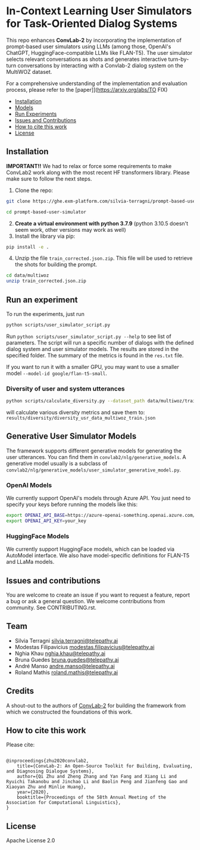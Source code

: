 # In-Context Learning User Simulators for Task-Oriented Dialog Systems

This repo enhances **ConvLab-2** by incorporating the implementation of prompt-based user simulators using LLMs (among those, OpenAI's ChatGPT, HuggingFace-compatible LLMs like FLAN-T5). The user simulator selects relevant conversations as shots and generates interactive turn-by-turn conversations by interacting with a Convlab-2 dialog system on the MultiWOZ dataset.


For a comprehensive understanding of the implementation and evaluation process, please refer to the [paper]](https://arxiv.org/abs/TO FIX)

- [Installation](#installation)
- [Models](#models)
- [Run Experiments](#run-experiments)
- [Issues and Contributions](#issues-and-contributions)
- [How to cite this work](#how-to-cite-this-work)
- [License](#license)


## Installation

**IMPORTANT!!** We had to relax or force some requirements to make ConvLab2 work along with the most recent HF transformers library. Please make sure to follow the next steps.

1. Clone the repo:
  ```bash
  git clone https://ghe.exm-platform.com/silvia-terragni/prompt-based-user-simulator.git

  cd prompt-based-user-simulator
  ```
2. **Create a virtual environment with python 3.7.9** (python 3.10.5 doesn't seem work, other versions may work as well)
3. Install the library via pip:
  ```bash
  pip install -e .
  ```
4. Unzip the file `train_corrected.json.zip`. This file will be used to retrieve the shots for building the prompt.
  ```bash
  cd data/multiwoz
  unzip train_corrected.json.zip
  ```

## Run an experiment

To run the experiments, just run 

```bash
python scripts/user_simulator_script.py
```

Run `python scripts/user_simulator_script.py --help` to see list of parameters. 
The script will run a specific number of dialogs with the defined dialog system and user simulator models.
The results are stored in the specified folder. The summary of the metrics is found in the `res.txt` file.

If you want to run it with a smaller GPU, you may want to use a smaller model `--model-id google/flan-t5-small`.


### Diversity of user and system utterances
```bash
python scripts/calculate_diversity.py --dataset_path data/multiwoz/train.json --data-key usr
```
will calculate various diversity metrics and save them to: `results/diversity/diversity_usr_data_multiwoz_train.json`


## Generative User Simulator Models
The framework supports different generative models for generating the user utterances. You can find them in `convlab2/nlg/generative_models`.
A generative model usually is a subclass of `convlab2/nlg/generative_models/user_simulator_generative_model.py`. 


### OpenAI Models
We currently support OpenAI's models through Azure API. You just need to specify your keys before running the models like this:
```bash
export OPENAI_API_BASE=https://azure-openai-something.openai.azure.com/
export OPENAI_API_KEY=your_key
```

### HuggingFace Models
We currently support HuggingFace models, which can be loaded via AutoModel interface. We also have model-specific definitions for FLAN-T5 and LLaMa models.


## Issues and contributions

You are welcome to create an issue if you want to request a feature, report a bug or ask a general question. We welcome contributions from community. See CONTRIBUTING.rst.

## Team

- Silvia Terragni <silvia.terragni@telepathy.ai>
- Modestas Filipavicius <modestas.filipavicius@telepathy.ai>
- Nghia Khau <nghia.khau@telepathy.ai>
- Bruna Guedes <bruna.guedes@telepathy.ai>
- André Manso <andre.manso@telepathy.ai>
- Roland Mathis <roland.mathis@telepathy.ai>


## Credits

A shout-out to the authors of [ConvLab-2](https://github.com/thu-coai/ConvLab-2) for building the framework from which we constructed the foundations of this work. 

## How to cite this work

Please cite:

```

@inproceedings{zhu2020convlab2,
    title={ConvLab-2: An Open-Source Toolkit for Building, Evaluating, and Diagnosing Dialogue Systems},
    author={Qi Zhu and Zheng Zhang and Yan Fang and Xiang Li and Ryuichi Takanobu and Jinchao Li and Baolin Peng and Jianfeng Gao and Xiaoyan Zhu and Minlie Huang},
    year={2020},
    booktitle={Proceedings of the 58th Annual Meeting of the Association for Computational Linguistics},
}

```

## License

Apache License 2.0
